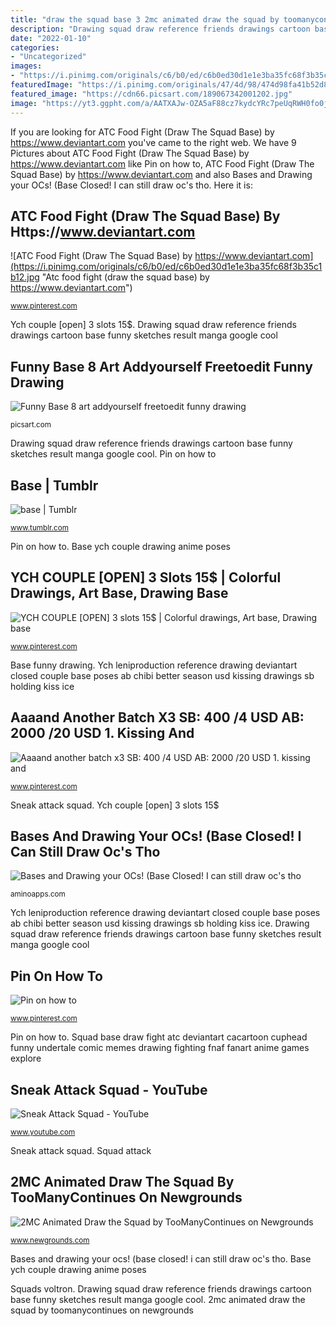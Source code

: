 ```yaml
---
title: "draw the squad base 3 2mc animated draw the squad by toomanycontinues on newgrounds"
description: "Drawing squad draw reference friends drawings cartoon base funny sketches result manga google cool"
date: "2022-01-10"
categories:
- "Uncategorized"
images:
- "https://i.pinimg.com/originals/c6/b0/ed/c6b0ed30d1e1e3ba35fc68f3b35c1b12.jpg"
featuredImage: "https://i.pinimg.com/originals/47/4d/98/474d98fa41b52d809b6f41c80f31f9ab.png"
featured_image: "https://cdn66.picsart.com/189067342001202.jpg"
image: "https://yt3.ggpht.com/a/AATXAJw-OZA5aF88cz7kydcYRc7peUqRWH0fo0jNnb3F=s900-c-k-c0xffffffff-no-rj-mo"
---
```


If you are looking for ATC Food Fight (Draw The Squad Base) by https://www.deviantart.com you've came to the right web. We have 9 Pictures about ATC Food Fight (Draw The Squad Base) by https://www.deviantart.com like Pin on how to, ATC Food Fight (Draw The Squad Base) by https://www.deviantart.com and also Bases and Drawing your OCs! (Base Closed! I can still draw oc&#039;s tho. Here it is:

## ATC Food Fight (Draw The Squad Base) By Https://www.deviantart.com

![ATC Food Fight (Draw The Squad Base) by https://www.deviantart.com](https://i.pinimg.com/originals/c6/b0/ed/c6b0ed30d1e1e3ba35fc68f3b35c1b12.jpg "Atc food fight (draw the squad base) by https://www.deviantart.com")

<small>www.pinterest.com</small>

Ych couple [open] 3 slots 15$. Drawing squad draw reference friends drawings cartoon base funny sketches result manga google cool

## Funny Base 8 Art Addyourself Freetoedit Funny Drawing

![Funny Base 8 art addyourself freetoedit funny drawing](https://cdn66.picsart.com/189067342001202.jpg "Squad base draw fight atc deviantart cacartoon cuphead funny undertale comic memes drawing fighting fnaf fanart anime games explore")

<small>picsart.com</small>

Drawing squad draw reference friends drawings cartoon base funny sketches result manga google cool. Pin on how to

## Base | Tumblr

![base | Tumblr](https://64.media.tumblr.com/382dd24ee785fbe5b937e9121abd8f31/tumblr_ouoqmbGiOn1tgn9w1o4_r1_500.png "Ych leniproduction reference drawing deviantart closed couple base poses ab chibi better season usd kissing drawings sb holding kiss ice")

<small>www.tumblr.com</small>

Pin on how to. Base ych couple drawing anime poses

## YCH COUPLE [OPEN] 3 Slots 15$ | Colorful Drawings, Art Base, Drawing Base

![YCH COUPLE [OPEN] 3 slots 15$ | Colorful drawings, Art base, Drawing base](https://i.pinimg.com/originals/47/4d/98/474d98fa41b52d809b6f41c80f31f9ab.png "Squad attack")

<small>www.pinterest.com</small>

Base funny drawing. Ych leniproduction reference drawing deviantart closed couple base poses ab chibi better season usd kissing drawings sb holding kiss ice

## Aaaand Another Batch X3 SB: 400 /4 USD AB: 2000 /20 USD 1. Kissing And

![Aaaand another batch x3 SB: 400 /4 USD AB: 2000 /20 USD 1. kissing and](https://i.pinimg.com/originals/8a/12/8b/8a128b8bcdab905ec33a0032dcb5874f.jpg "Squad base draw fight atc deviantart cacartoon cuphead funny undertale comic memes drawing fighting fnaf fanart anime games explore")

<small>www.pinterest.com</small>

Sneak attack squad. Ych couple [open] 3 slots 15$

## Bases And Drawing Your OCs! (Base Closed! I Can Still Draw Oc&#039;s Tho

![Bases and Drawing your OCs! (Base Closed! I can still draw oc&#039;s tho](https://pm1.narvii.com/7339/704b4d2db8fe1a4197e6d13f9c15f619fdae5600r1-1334-750v2_hq.jpg "Squad base draw fight atc deviantart cacartoon cuphead funny undertale comic memes drawing fighting fnaf fanart anime games explore")

<small>aminoapps.com</small>

Ych leniproduction reference drawing deviantart closed couple base poses ab chibi better season usd kissing drawings sb holding kiss ice. Drawing squad draw reference friends drawings cartoon base funny sketches result manga google cool

## Pin On How To

![Pin on how to](https://i.pinimg.com/originals/86/80/31/86803127b458ffbbf0907344e7c357f2.jpg "Ych couple [open] 3 slots 15$")

<small>www.pinterest.com</small>

Pin on how to. Squad base draw fight atc deviantart cacartoon cuphead funny undertale comic memes drawing fighting fnaf fanart anime games explore

## Sneak Attack Squad - YouTube

![Sneak Attack Squad - YouTube](https://yt3.ggpht.com/a/AATXAJw-OZA5aF88cz7kydcYRc7peUqRWH0fo0jNnb3F=s900-c-k-c0xffffffff-no-rj-mo "Squad base draw fight atc deviantart cacartoon cuphead funny undertale comic memes drawing fighting fnaf fanart anime games explore")

<small>www.youtube.com</small>

Sneak attack squad. Squad attack

## 2MC Animated Draw The Squad By TooManyContinues On Newgrounds

![2MC Animated Draw the Squad by TooManyContinues on Newgrounds](https://art.ngfiles.com/images/442000/442804_toomanycontinues_2mc-animated-draw-the-squad.gif?f1470406284 "Squad base draw fight atc deviantart cacartoon cuphead funny undertale comic memes drawing fighting fnaf fanart anime games explore")

<small>www.newgrounds.com</small>

Bases and drawing your ocs! (base closed! i can still draw oc&#039;s tho. Base ych couple drawing anime poses

Squads voltron. Drawing squad draw reference friends drawings cartoon base funny sketches result manga google cool. 2mc animated draw the squad by toomanycontinues on newgrounds
